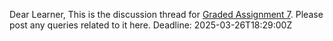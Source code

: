 Dear Learner,
This is the discussion thread for [Graded Assignment
7](https://forms.gle/8AMCa4oQ8JnpzemY7). Please post any queries related to it
here.
Deadline: 2025-03-26T18:29:00Z